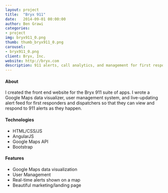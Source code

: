 ```yaml
---
layout: project
title:  "Bryx 911"
date:   2014-09-01 00:00:00
author: Ben Grawi
categories:
- project
img: bryx911_0.png
thumb: thumb_bryx911_0.png
carousel:
- bryx911_0.png
client: Bryx, Inc.
website: http://bryx.com
description: 911 alerts, call analytics, and management for first responders and dispatchers. 
---
```

#### About
I created the front end website for the Bryx 911 suite of apps. I wrote a Google Maps data visualizer, user management system, and live-updating alert feed for first responders and dispatchers so that they can view and respond to 911 alerts as they happen. 

#### Technologies

* HTML/CSS/JS
* AngularJS
* Google Maps API
* Bootstrap

#### Features

* Google Maps data visualization
* User Management
* Real-time alerts shown on a map
* Beautiful marketing/landing page